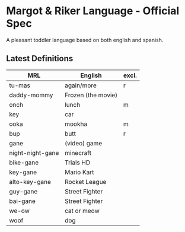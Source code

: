 # Margot &amp; Riker Language - Official Spec
A pleasant toddler language based on both english and spanish.

## Latest Definitions

| MRL | English | excl. |
|---|---|---|
| tu-mas | again/more | r |
| daddy-mommy | Frozen (the movie) ||
| onch | lunch | m |
| key | car ||
| ooka | mookha | m |
| bup | butt | r |
| gane | (video) game ||
| night-night-gane | minecraft ||
| bike-gane | Trials HD ||
| key-gane | Mario Kart ||
| alto-key-gane | Rocket League ||
| guy-gane | Street Fighter ||
| bai-gane | Street Fighter ||
| we-ow | cat or meow ||
| woof | dog ||
